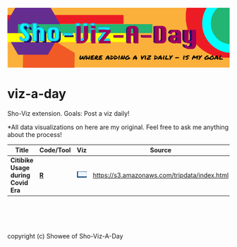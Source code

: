 
![](img/viz-a-day.png)


# viz-a-day
Sho-Viz extension.  Goals: Post a viz daily!

*All data visualizations on here are my original. Feel free to ask me anything about the process!
<br>

Title|Code/Tool|Viz|Source
-|-|-|-
**Citibike Usage during Covid Era**|[**R**](codes/shoviz1_citi-line.r)|<a href = "viz/citibike_plot.png"><img src = "https://github.com/ShokoLocoMocco/viz-a-day/blob/c6c6e9df793be94349d1b778ee4f5b8eca3e2435/viz/citibike_plot.png" width=300></a>|https://s3.amazonaws.com/tripdata/index.html


<br>
<br>
<br>
<br>
copyright (c) Showee of Sho-Viz-A-Day
